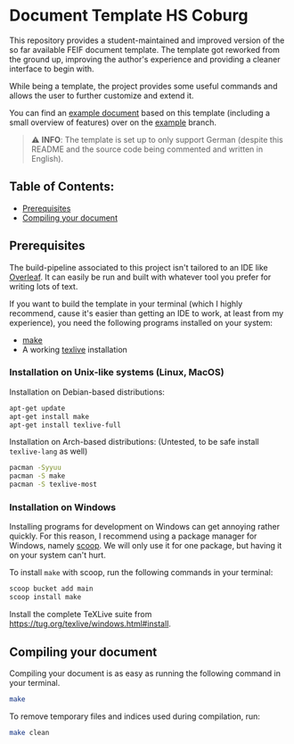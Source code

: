 # Document Template HS Coburg

This repository provides a student-maintained and improved version of the
so far available FEIF document template. The template got reworked from
the ground up, improving the author's experience and providing a cleaner
interface to begin with.

While being a template, the project provides some useful commands and
allows the user to further customize and extend it.

You can find an [example document](https://github.com/btoschek/hsc-template/blob/example/Arbeit.pdf)
based on this template (including a small overview of features) over on the
[example](https://github.com/btoschek/hsc-template/tree/example) branch.

> ⚠️ **INFO**: The template is set up to only support German (despite this README
> and the source code being commented and written in English).

## Table of Contents:

- [Prerequisites](#prerequisites)
- [Compiling your document](#compiling-your-document)

## Prerequisites

The build-pipeline associated to this project isn't tailored to an IDE like
[Overleaf](https://www.overleaf.com/). It can easily be run and built with whatever
tool you prefer for writing lots of text.

If you want to build the template in your terminal (which I highly recommend,
cause it's easier than getting an IDE to work, at least from my experience),
you need the following programs installed on your system:

- [make](https://www.gnu.org/software/make/)
- A working [texlive](https://www.tug.org/texlive/) installation

### Installation on Unix-like systems (Linux, MacOS)

Installation on Debian-based distributions:

```sh
apt-get update
apt-get install make
apt-get install texlive-full
```

Installation on Arch-based distributions: (Untested, to be safe install
`texlive-lang` as well)

```sh
pacman -Syyuu
pacman -S make
pacman -S texlive-most
```

### Installation on Windows

Installing programs for development on Windows can get annoying rather quickly.
For this reason, I recommend using a package manager for Windows, namely
[scoop](https://scoop.sh/). We will only use it for one package, but having it on
your system can't hurt.

To install `make` with scoop, run the following commands in your
terminal:

```sh
scoop bucket add main
scoop install make
```

Install the complete TeXLive suite from https://tug.org/texlive/windows.html#install.

## Compiling your document

Compiling your document is as easy as running the following command in your terminal.

```sh
make
```

To remove temporary files and indices used during compilation, run:

```sh
make clean
```
